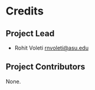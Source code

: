 Credits
=======

Project Lead
----------------

* Rohit Voleti <rnvoleti@asu.edu>

Project Contributors
------------

None.
